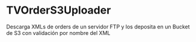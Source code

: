 # TVOrderS3Uploader
Descarga XMLs de orders de un servidor FTP y los deposita en un Bucket de S3 con validación por nombre del XML
